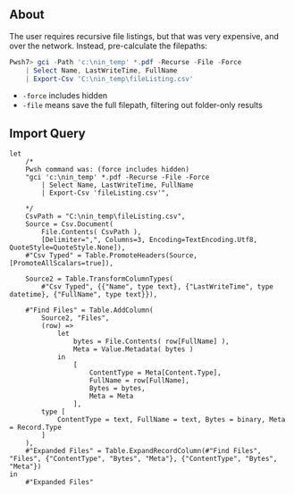 ## About

The user requires recursive file listings, but that was very expensive, and over the network. Instead, pre-calculate the filepaths:


```ps1
Pwsh7> gci -Path 'c:\nin_temp' *.pdf -Recurse -File -Force
    | Select Name, LastWriteTime, FullName
    | Export-Csv 'C:\nin_temp\fileListing.csv'
```
- `-force` includes hidden
- `-file` means save the full filepath, filtering out folder-only results

## Import Query

```TS
let
    /*
    Pwsh command was: (force includes hidden)
    "gci 'c:\nin_temp' *.pdf -Recurse -File -Force
        | Select Name, LastWriteTime, FullName
        | Export-Csv 'fileListing.csv'",

    */
    CsvPath = "C:\nin_temp\fileListing.csv",
    Source = Csv.Document(
        File.Contents( CsvPath ),
        [Delimiter=",", Columns=3, Encoding=TextEncoding.Utf8, QuoteStyle=QuoteStyle.None]),
    #"Csv Typed" = Table.PromoteHeaders(Source, [PromoteAllScalars=true]),    
    
    Source2 = Table.TransformColumnTypes(
        #"Csv Typed", {{"Name", type text}, {"LastWriteTime", type datetime}, {"FullName", type text}}),

    #"Find Files" = Table.AddColumn(
        Source2, "Files", 
        (row) => 
            let 
                bytes = File.Contents( row[FullName] ),
                Meta = Value.Metadata( bytes )
            in 
                [
                    ContentType = Meta[Content.Type],
                    FullName = row[FullName],
                    Bytes = bytes,
                    Meta = Meta
                ],
        type [
            ContentType = text, FullName = text, Bytes = binary, Meta = Record.Type            
        ]
    ),
    #"Expanded Files" = Table.ExpandRecordColumn(#"Find Files", "Files", {"ContentType", "Bytes", "Meta"}, {"ContentType", "Bytes", "Meta"})
in
    #"Expanded Files"
```
